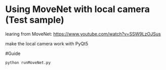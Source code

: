 # Using MoveNet with local camera (Test sample)

learing from MoveNet: https://www.youtube.com/watch?v=SSW9LzOJSus

make the local camera work with PyQt5

#Guide

```
python runMoveNet.py
```